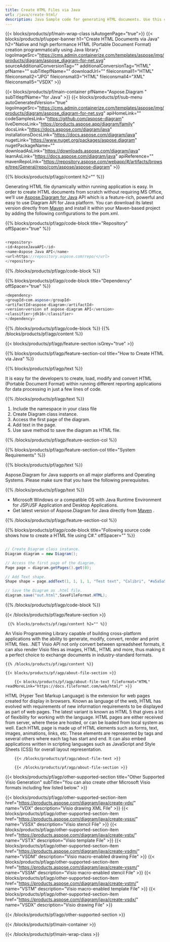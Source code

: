 ```yaml
---
title: Create HTML Files via Java 
url: /java/create-html/ 
description: Java Sample code for generating HTML documents. Use this code for creating HTML files within within Java based desktop or web application.
---
```


{{< blocks/products/pf/main-wrap-class isAutogenPage="true">}}
{{< blocks/products/pf/upper-banner h1="Create HTML Documents via Java" h2="Native and high performance HTML (Portable Document Format) creation programmatically using Java library." logoImageSrc="https://cms.admin.containerize.com/templates/aspose/img/products/diagram/aspose_diagram-for-net.svg" sourceAdditionalConversionTag="" additionalConversionTag="HTML" pfName="" subTitlepfName="" downloadUrl="" fileiconsmall1="HTML" fileiconsmall2="JPG" fileiconsmall3="HTML" fileiconsmall4="XML" fileiconsmall5="VSDX" >}}

{{< blocks/products/pf/main-container pfName="Aspose.Diagram " subTitlepfName="for Java" >}}
{{< blocks/products/pf/sub-menu autoGeneratedVersion="true" logoImageSrc="https://cms.admin.containerize.com/templates/aspose/img/products/diagram/aspose_diagram-for-net.svg" apiHomeLink="" codeSamplesLink="https://github.com/aspose-diagram" liveDemosLink="https://products.aspose.app/diagram/family" docsLink="https://docs.aspose.com/diagram/java" installationsDocsLink="https://docs.aspose.com/diagram/java" nugetLink="https://www.nuget.org/packages/aspose.diagram" nugetPackageName="" downloadAsLink="https://downloads.aspose.com/diagram/java" learnAsLink="https://docs.aspose.com/diagram/java" apiReference="" mavenRepoLink="https://repository.aspose.com/webapp/#/artifacts/browse/tree/General/repo/com/aspose/aspose-diagram" >}}

{{% blocks/products/pf/agp/content h2="" %}}

 Generating HTML file dynamically within running application is easy. In order to create HTML documents from scratch without requiring MS Office, we’ll use
 [Aspose.Diagram for Java](https://products.aspose.com/diagram/java) 
 API which is a feature-rich, powerful and easy to use Diagram API for Java platform. You can download its latest version directly from
 [Maven](https://repository.aspose.com/webapp/#/artifacts/browse/tree/General/repo/com/aspose/aspose-diagram) 
 and install it within your Maven-based project by adding the following configurations to the pom.xml.

{{% blocks/products/pf/agp/code-block title="Repository" offSpacer="true" %}}

```cs

<repository>
<id>AsposeJavaAPI</id>
<name>Aspose Java API</name>
<url>https://repository.aspose.com/repo/</url>
</repository>

```

{{% /blocks/products/pf/agp/code-block %}}

{{% blocks/products/pf/agp/code-block title="Dependency" offSpacer="true" %}}

```cs
<dependency>
<groupId>com.aspose</groupId>
<artifactId>aspose-diagram</artifactId>
<version>version of aspose-diagram API</version>
<classifier>jdk16</classifier>
</dependency>

```

{{% /blocks/products/pf/agp/code-block %}}
{{% /blocks/products/pf/agp/content %}}

{{< blocks/products/pf/agp/feature-section isGrey="true" >}}

{{% blocks/products/pf/agp/feature-section-col title="How to Create HTML via Java" %}}

{{% blocks/products/pf/agp/text %}}

 It is easy for the developers to create, load, modify and convert HTML (Portable Document Format) within running different reporting applications for data processing in just a few lines of code.

{{% /blocks/products/pf/agp/text %}}

1.  Include the namespace in your class file
1.  Create Diagram class instance.
1.  Access the first page of the diagram.
1.  Add text in the page.
1.  Use save method to save the diagram as HTML file.

{{% /blocks/products/pf/agp/feature-section-col %}}

{{% blocks/products/pf/agp/feature-section-col title="System Requirements" %}}

{{% blocks/products/pf/agp/text %}}

 Aspose.Diagram for Java supports on all major platforms and Operating Systems. Please make sure that you have the following prerequisites.

{{% /blocks/products/pf/agp/text %}}

-  Microsoft Windows or a compatible OS with Java Runtime Environment for JSP/JSF Application and Desktop Applications.
-  Get latest version of Aspose.Diagram for Java directly from
 [Maven](https://repository.aspose.com/webapp/#/artifacts/browse/tree/General/repo/com/aspose/aspose-diagram)  .

{{% /blocks/products/pf/agp/feature-section-col %}}

{{% blocks/products/pf/agp/code-block title="Following source code shows how to create a HTML file using C#." offSpacer="" %}}

```cs

// Create Diagram class instance.
Diagram diagram = new Diagram();

// Access the first page of the diagram.
Page page = diagram.getPages().get(0);

// Add Text shape.
Shape shape = page.addText(1, 1, 1, 1, "Test text", "Calibri", "#a5a5a5", 0.25);

// Save the Diagram as .html file.
diagram.save("out.html",SaveFileFormat.HTML);

```

{{% /blocks/products/pf/agp/code-block %}}

{{< /blocks/products/pf/agp/feature-section >}}

<!-- aboutfile Starts -->

     
     {{% blocks/products/pf/agp/content h2="" %}}

 An Visio Programming Library capable of building cross-platform applications with the ability to generate, modify, convert, render and print HTML files. .NET Visio API not only convert between spreadsheet formats, it can also render Visio files as images, HTML, HTML and more, thus making it a perfect choice to exchange documents in industry-standard formats.

    {{% /blocks/products/pf/agp/content %}}

    {{< blocks/products/pf/agp/about-file-section >}}

        {{< blocks/products/pf/agp/about-file-text fileFormat="HTML" readMoreLink="https://docs.fileformat.com/web/html/" >}}
HTML (Hyper Text Markup Language) is the extension for web pages created for display in browsers. Known as language of the web, HTML has evolved with requirements of new information requirements to be displayed as part of web pages. The latest variant is known as HTML 5 that gives a lot of flexibility for working with the language. HTML pages are either received from server, where these are hosted, or can be loaded from local system as well. Each HTML page is made up of HTML elements such as forms, text, images, animations, links, etc. These elements are represented by tags and several others where each tag has start and end. It can also embed applications written in scripting languages such as JavaScript and Style Sheets (CSS) for overall layout representation.

        {{< /blocks/products/pf/agp/about-file-text >}}

        {{< /blocks/products/pf/agp/about-file-section >}}

          

<!-- aboutfile Ends -->

{{< blocks/products/pf/agp/other-supported-section title="Other Supported Visio Generation" subTitle="You can also create other Microsoft Visio formats including few listed below." >}}

{{< blocks/products/pf/agp/other-supported-section-item href="https://products.aspose.com/diagram/java/create-vdx/" name="VDX" description="Visio drawing XML File" >}} 
{{< blocks/products/pf/agp/other-supported-section-item href="https://products.aspose.com/diagram/java/create-vssx/" name="VSSX" description="Visio stencil File" >}}
{{< blocks/products/pf/agp/other-supported-section-item href="https://products.aspose.com/diagram/java/create-vstx/" name="VSTX" description="Visio template File" >}}
{{< blocks/products/pf/agp/other-supported-section-item href="https://products.aspose.com/diagram/java/create-vsdm/" name="VSDM" description="Visio macro-enabled drawing File" >}}
{{< blocks/products/pf/agp/other-supported-section-item href="https://products.aspose.com/diagram/java/create-vssm/" name="VSSM" description="Visio macro-enabled stencil File" >}}
{{< blocks/products/pf/agp/other-supported-section-item href="https://products.aspose.com/diagram/java/create-vstm/" name="VSTM" description="Visio macro-enabled template File" >}}
{{< blocks/products/pf/agp/other-supported-section-item href="https://products.aspose.com/diagram/java/create-vsdx/" name="VSDX" description="Visio drawing File" >}}

{{< /blocks/products/pf/agp/other-supported-section >}}

{{< /blocks/products/pf/main-container >}}
    
{{< /blocks/products/pf/main-wrap-class >}}
